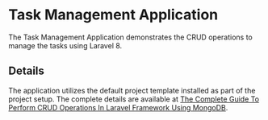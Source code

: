 # Task Management Application
The Task Management Application demonstrates the CRUD operations to manage the tasks using Laravel 8.

## Details
The application utilizes the default project template installed as part of the project setup. The complete details are available at [The Complete Guide To Perform CRUD Operations In Laravel Framework Using MongoDB](https://laravel.tutorials24x7.com/blog/the-complete-guide-to-perform-crud-operations-in-laravel-framework-using-mongodb).
